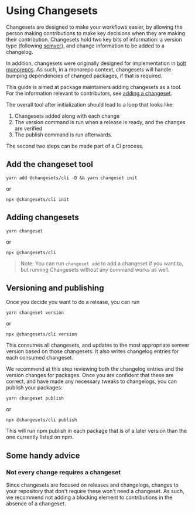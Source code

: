 # Using Changesets

Changesets are designed to make your workflows easier, by allowing the person making contributions to make key decisions when they are making their contribution. Changesets hold two key bits of information: a version type (following [semver](https://semver.org/)), and change information to be added to a changelog.

In addition, changesets were originally designed for implementation in [bolt monorepos](https://github.com/boltpkg/bolt). As such, in a monorepo context, changesets will handle bumping dependencies of changed packages, if that is required.

This guide is aimed at package maintainers adding changesets as a tool. For the information relevant to contributors, see [adding a changeset](./adding-a-changeset.md).

The overall tool after initialization should lead to a loop that looks like:

1. Changesets added along with each change
2. The version command is run when a release is ready, and the changes are verified
3. The publish command is run afterwards.

The second two steps can be made part of a CI process.

## Add the changeset tool

```shell
yarn add @changesets/cli -D && yarn changeset init
```

or

```shell
npx @changesets/cli init
```

## Adding changesets

```shell
yarn changeset
```

or

```shell
npx @changesets/cli
```

> Note: You can run `changeset add` to add a changeset if you want to, but running Changesets without any command works as well.

## Versioning and publishing

Once you decide you want to do a release, you can run

```shell
yarn changeset version
```

or

```shell
npx @changesets/cli version
```

This consumes all changesets, and updates to the most appropriate semver version based on those changesets. It also writes changelog entries for each consumed changeset.

We recommend at this step reviewing both the changelog entries and the version changes for packages. Once you are confident that these are correct, and have made any necessary tweaks to changelogs, you can publish your packages:

```shell
yarn changeset publish
```

or

```shell
npx @changesets/cli publish
```

This will run npm publish in each package that is of a later version than the one currently listed on npm.

## Some handy advice

### Not every change requires a changeset

Since changesets are focused on releases and changelogs, changes to your repository that don't require these won't need a changeset. As such, we recommend not adding a blocking element to contributions in the absence of a changeset.
